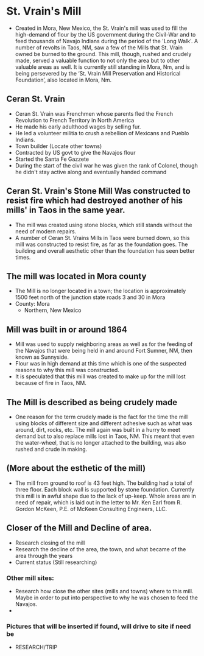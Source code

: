 # St. Vrain's Mill
- Created in Mora, New Mexico, the St. Vrain's mill was used to fill the high-demand of flour by the US government during the Civil-War and to feed thousands of Navajo Indians during the period of the 'Long Walk'. A number of revolts in Taos, NM, saw a few of the Mills that St. Vrain owned be burned to the ground. This mill, though, rushed and crudely made, served a valuable function to not only the area but to other valuable areas as well.  It is currently still standing in Mora, Nm, and is being persevered by the ‘St. Vrain Mill Preservation and Historical Foundation’, also located in Mora, Nm.

## Ceran St. Vrain
- Ceran St. Vrain was Frenchmen whose parents fled the French Revolution to French Territory in North America
- He made his early adulthood wages by selling fur. 
- He led a volunteer militia to crush a rebellion of Mexicans and Pueblo Indians. 
- Town builder (Locate other towns)
- Contracted by US govt to give the Navajos flour
- Started the Santa Fe Gazzete 
- During the start of the civil war he was given the rank of Colonel, though he didn't stay active along and eventually handed command


## Ceran St. Vrain's Stone Mill Was constructed to resist fire which had destroyed another of his mills' in Taos in the same year.
- The mill was created using stone blocks, which still stands without the need of modern repairs. 
- A number of Ceran St. Vrains Mills in Taos were burned down, so this mill was constructed to resist fire, 
  as far as the foundation goes. The building and overall aesthetic other than the foundation has seen better times. 

## The mill was located in Mora county
- The Mill is no longer located in a town; the location is approximately 1500 feet north of the junction state roads 3 and 30 in Mora
- County: Mora
    - Northern, New Mexico
## Mill was built in or around 1864
 - Mill was used to supply neighboring areas as well as for the feeding of the Navajos that were being held in and around Fort Sumner, NM, then known as Sunnyside.   
 - Flour was in high demand at this time which is one of the suspected reasons to why this mill was constructed. 
 - It is speculated that this mill was created to make up for the mill lost because of fire in Taos, NM. 

## The Mill is described as being crudely made
- One reason for the term crudely made is the fact for the time the mill using blocks of different size and different adhesive such as what was around, dirt, rocks, etc. The mill again was built in a hurry to meet demand but to also replace mills lost in Taos, NM. This meant that even the water-wheel, that is no longer attached to the building, was also rushed and crude in making. 

## (More about the esthetic of the mill)
- The mill from ground to roof is 43 feet high. The building had a total of three floor. Each block wall is supported by stone
  foundation. 
  Currently this mill is in awful shape due to the lack of up-keep. Whole areas are in need of repair, which is 
  laid out in the letter to Mr. Ken Earl from R. Gordon McKeen, P.E. of McKeen Consulting Engineers, LLC.  

## Closer of the Mill and Decline of area.
- Research closing of the mill
- Research the decline of the area, the town, and what became of the area through the years
- Current status
(Still researching)

### Other mill sites:
- Research how close the other sites (mills and towns) where to this mill. Maybe in order to put into perspective to why he was chosen to feed the Navajos.
-

### Pictures that will be inserted if found, will drive to site if need be
- RESEARCH/TRIP
